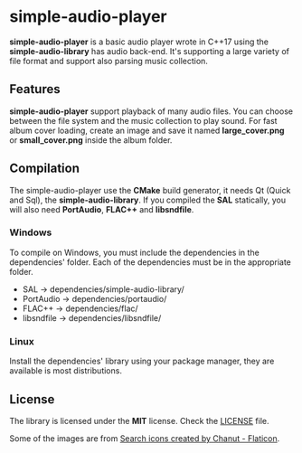 # simple-audio-player

**simple-audio-player** is a basic audio player wrote in C++17 using the **simple-audio-library** has audio back-end. It's supporting a large variety of file format and support also parsing music collection.

## Features

**simple-audio-player** support playback of many audio files. You can choose between the file system and the music collection to play sound. For fast album cover loading, create an image and save it named **large_cover.png** or **small_cover.png** inside the album folder.

## Compilation

The simple-audio-player use the **CMake** build generator, it needs Qt (Quick and Sql), the **simple-audio-library**. If you compiled the **SAL** statically, you will also need **PortAudio**, **FLAC++** and **libsndfile**.

### Windows

To compile on Windows, you must include the dependencies in the dependencies' folder. Each of the dependencies must be in the appropriate folder.

- SAL -> dependencies/simple-audio-library/
- PortAudio -> dependencies/portaudio/
- FLAC++ -> dependencies/flac/
- libsndfile -> dependencies/libsndfile/

### Linux

Install the dependencies' library using your package manager, they are available is most distributions.

## License

The library is licensed under the **MIT** license. Check the [LICENSE](LICENSE) file.

Some of the images are from <a href="https://www.flaticon.com/free-icons/search" title="search icons">Search icons created by Chanut - Flaticon</a>.